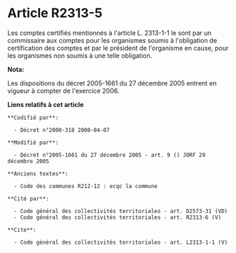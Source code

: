 # Article R2313-5

Les comptes certifiés mentionnés à l'article L. 2313-1-1 le sont par un commissaire aux comptes pour les organismes soumis à
l'obligation de certification des comptes et par le président de l'organisme en cause, pour les organismes non soumis à une
telle obligation.

**Nota:**

Les dispositions du décret 2005-1661 du 27 décembre 2005 entrent en vigueur à compter de l'exercice 2006.

**Liens relatifs à cet article**

	**Codifié par**:

	  - Décret n°2000-318 2000-04-07

	**Modifié par**:

	  - Décret n°2005-1661 du 27 décembre 2005 - art. 9 () JORF 29 décembre 2005

	**Anciens textes**:

	  - Code des communes R212-12 : ecqc la commune

	**Cité par**:

	  - Code général des collectivités territoriales - art. D2573-31 (VD)
	  - Code général des collectivités territoriales - art. R2313-6 (V)

	**Cite**:

	  - Code général des collectivités territoriales - art. L2313-1-1 (V)
